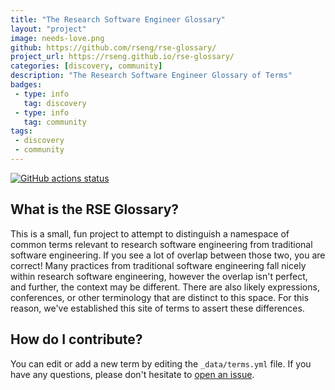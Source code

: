 ```yaml
---
title: "The Research Software Engineer Glossary"
layout: "project"
image: needs-love.png
github: https://github.com/rseng/rse-glossary/
project_url: https://rseng.github.io/rse-glossary/
categories: [discovery, community]
description: "The Research Software Engineer Glossary of Terms"
badges:
 - type: info
   tag: discovery
 - type: info
   tag: community
tags:
 - discovery
 - community
---
```



[![GitHub actions status](https://github.com/rseng/rse-glossary/workflows/CI/badge.svg?branch=master)](https://github.com/rseng/rse-glossary/actions?query=branch%3Amaster+workflow%3ACI)

## What is the RSE Glossary?

This is a small, fun project to attempt to distinguish a namespace of common
terms relevant to research software engineering from traditional software engineering.
If you see a lot of overlap between those two, you are correct! Many practices 
from traditional software engineering fall nicely within research software
engineering, however the overlap isn't perfect, and further, the context 
may be different. There are also likely expressions, conferences, or other
terminology that are distinct to this space. For this reason, we've 
established this site of terms to assert these differences.

## How do I contribute?

You can edit or add a new term by editing the `_data/terms.yml`
file. If you have any questions, please don't hesitate to [open an issue](https://www.github.com/rseng/rse-glossary/issues).
